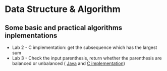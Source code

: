 # Data Structure & Algorithm
<h2>Some basic and practical algorithms inplementations</h2>
<ul>
  <li>Lab 2 - C implementation: get the subsequence which has the largest sum</li>
  <li>Lab 3 - Check the input parenthesis, return whether the parenthesis are balanced or unbalanced (
    <a href="https://github.com/XiaoshuaiGeng/Data_Structure_and_Algorithm/blob/master/Lab_3/CheckOperator.java">Java</a> and <a href="https://github.com/XiaoshuaiGeng/Data_Structure_and_Algorithm/blob/master/Lab_3/lab3.c">C implementation</a>)</li>
</ul>
